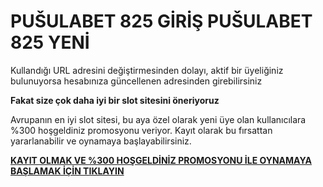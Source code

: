 # PUŠULABET 825 GİRİŞ PUŠULABET 825 YENİ

Kullandığı URL adresini değiştirmesinden dolayı, aktif bir üyeliğiniz bulunuyorsa hesabınıza güncellenen adresinden girebilirsiniz

**Fakat size çok daha iyi bir slot sitesini öneriyoruz**

Avrupanın en iyi slot sitesi, bu aya özel olarak yeni üye olan kullanıcılara %300 hoşgeldiniz promosyonu veriyor. Kayıt olarak bu fırsattan yararlanabilir ve oynamaya başlayabilirsiniz.

[**KAYIT OLMAK VE %300 HOŞGELDİNİZ PROMOSYONU İLE OYNAMAYA BAŞLAMAK İÇİN TIKLAYIN**](https://cutt.ly/qeA2ejN1)
